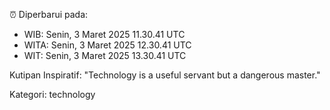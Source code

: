 ⏰ Diperbarui pada:
- WIB: Senin, 3 Maret 2025 11.30.41 UTC
- WITA: Senin, 3 Maret 2025 12.30.41 UTC
- WIT: Senin, 3 Maret 2025 13.30.41 UTC

Kutipan Inspiratif:
"Technology is a useful servant but a dangerous master."


Kategori: technology

